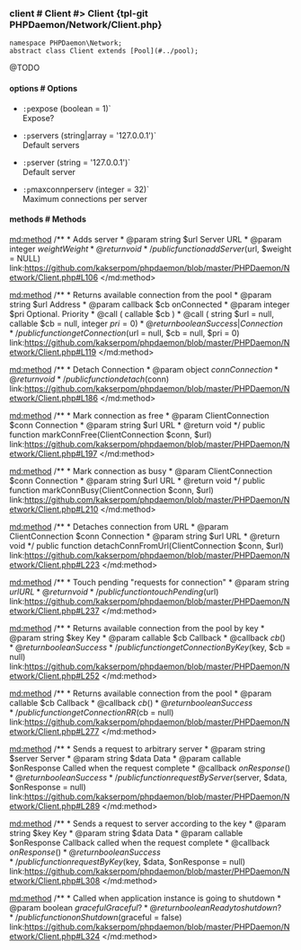 ### client # Client #> Client {tpl-git PHPDaemon/Network/Client.php}

```php:p
namespace PHPDaemon\Network;
abstract class Client extends [Pool](#../pool);
```

@TODO

<!-- include-namespace path="\PHPDaemon\Network\Client" level="" access="" -->
#### options # Options

 - `:p`expose (boolean = 1)`  
 Expose?

 - `:p`servers (string|array = '127.0.0.1')`  
 Default servers

 - `:p`server (string = '127.0.0.1')`  
 Default server

 - `:p`maxconnperserv (integer = 32)`  
 Maximum connections per server

#### methods # Methods

<md:method>
/**
	 * Adds server
	 * @param  string  $url    Server URL
	 * @param  integer $weight Weight
	 * @return void
	 */
public function addServer($url, $weight = NULL)
link:https://github.com/kakserpom/phpdaemon/blob/master/PHPDaemon/Network/Client.php#L106
</md:method>

<md:method>
/**
	 * Returns available connection from the pool
	 * @param  string   $url Address
	 * @param  callback $cb  onConnected
	 * @param  integer  $pri Optional. Priority
	 * @call   ( callable $cb )
	 * @call   ( string $url = null, callable $cb = null, integer $pri = 0 )
	 * @return boolean       Success|Connection
	 */
public function getConnection($url = null, $cb = null, $pri = 0)
link:https://github.com/kakserpom/phpdaemon/blob/master/PHPDaemon/Network/Client.php#L119
</md:method>

<md:method>
/**
	 * Detach Connection
	 * @param  object $conn Connection
	 * @return void
	 */
public function detach($conn)
link:https://github.com/kakserpom/phpdaemon/blob/master/PHPDaemon/Network/Client.php#L186
</md:method>

<md:method>
/**
	 * Mark connection as free
	 * @param  ClientConnection $conn Connection
	 * @param  string           $url  URL
	 * @return void
	 */
public function markConnFree(ClientConnection $conn, $url)
link:https://github.com/kakserpom/phpdaemon/blob/master/PHPDaemon/Network/Client.php#L197
</md:method>

<md:method>
/**
	 * Mark connection as busy
	 * @param  ClientConnection $conn Connection
	 * @param  string           $url  URL
	 * @return void
	 */
public function markConnBusy(ClientConnection $conn, $url)
link:https://github.com/kakserpom/phpdaemon/blob/master/PHPDaemon/Network/Client.php#L210
</md:method>

<md:method>
/**
	 * Detaches connection from URL
	 * @param  ClientConnection $conn Connection
	 * @param  string           $url  URL
	 * @return void
	 */
public function detachConnFromUrl(ClientConnection $conn, $url)
link:https://github.com/kakserpom/phpdaemon/blob/master/PHPDaemon/Network/Client.php#L223
</md:method>

<md:method>
/**
	 * Touch pending "requests for connection"
	 * @param  string $url URL
	 * @return void
	 */
public function touchPending($url)
link:https://github.com/kakserpom/phpdaemon/blob/master/PHPDaemon/Network/Client.php#L237
</md:method>

<md:method>
/**
	 * Returns available connection from the pool by key
	 * @param  string   $key Key
	 * @param  callable $cb  Callback
	 * @callback $cb ( )
	 * @return boolean       Success
	 */
public function getConnectionByKey($key, $cb = null)
link:https://github.com/kakserpom/phpdaemon/blob/master/PHPDaemon/Network/Client.php#L252
</md:method>

<md:method>
/**
	 * Returns available connection from the pool
	 * @param  callable $cb Callback
	 * @callback $cb ( )
	 * @return boolean      Success
	 */
public function getConnectionRR($cb = null)
link:https://github.com/kakserpom/phpdaemon/blob/master/PHPDaemon/Network/Client.php#L277
</md:method>

<md:method>
/**
	 * Sends a request to arbitrary server
	 * @param  string   $server     Server
	 * @param  string   $data       Data
	 * @param  callable $onResponse Called when the request complete
	 * @callback $onResponse ( )
	 * @return boolean              Success
	 */
public function requestByServer($server, $data, $onResponse = null)
link:https://github.com/kakserpom/phpdaemon/blob/master/PHPDaemon/Network/Client.php#L289
</md:method>

<md:method>
/**
	 * Sends a request to server according to the key
	 * @param  string   $key        Key
	 * @param  string   $data       Data
	 * @param  callable $onResponse Callback called when the request complete
	 * @callback $onResponse ( )
	 * @return boolean              Success
	 */
public function requestByKey($key, $data, $onResponse = null)
link:https://github.com/kakserpom/phpdaemon/blob/master/PHPDaemon/Network/Client.php#L308
</md:method>

<md:method>
/**
	 * Called when application instance is going to shutdown
	 * @param  boolean $graceful Graceful?
	 * @return boolean           Ready to shutdown?
	 */
public function onShutdown($graceful = false)
link:https://github.com/kakserpom/phpdaemon/blob/master/PHPDaemon/Network/Client.php#L324
</md:method>

<div class="clearboth"></div>


<!--/ include-namespace -->
